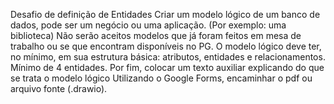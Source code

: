 Desafio de definição de Entidades
Criar um modelo lógico de um banco de dados, pode ser um
negócio ou uma aplicação. (Por exemplo: uma biblioteca)
Não serão aceitos modelos que já foram feitos em mesa de
trabalho ou se que encontram disponíveis no PG.
O modelo lógico deve ter, no mínimo, em sua estrutura básica:
atributos, entidades e relacionamentos.
Mínimo de 4 entidades.
Por fim, colocar um texto auxiliar explicando do que se trata o
modelo lógico
Utilizando o Google Forms, encaminhar o pdf ou arquivo fonte
(.drawio).